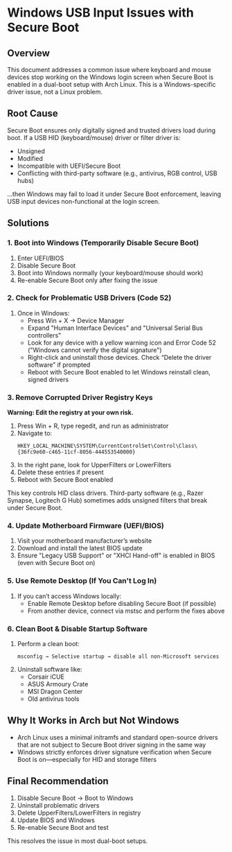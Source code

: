 # Windows USB Input Issues with Secure Boot

## Overview
This document addresses a common issue where keyboard and mouse devices stop working on the Windows login screen when Secure Boot is enabled in a dual-boot setup with Arch Linux. This is a Windows-specific driver issue, not a Linux problem.

## Root Cause
Secure Boot ensures only digitally signed and trusted drivers load during boot. If a USB HID (keyboard/mouse) driver or filter driver is:

- Unsigned
- Modified
- Incompatible with UEFI/Secure Boot
- Conflicting with third-party software (e.g., antivirus, RGB control, USB hubs)

...then Windows may fail to load it under Secure Boot enforcement, leaving USB input devices non-functional at the login screen.

## Solutions

### 1. Boot into Windows (Temporarily Disable Secure Boot)
1. Enter UEFI/BIOS
2. Disable Secure Boot
3. Boot into Windows normally (your keyboard/mouse should work)
4. Re-enable Secure Boot only after fixing the issue

### 2. Check for Problematic USB Drivers (Code 52)
1. Once in Windows:
   - Press Win + X → Device Manager
   - Expand "Human Interface Devices" and "Universal Serial Bus controllers"
   - Look for any device with a yellow warning icon and Error Code 52 ("Windows cannot verify the digital signature")
   - Right-click and uninstall those devices. Check “Delete the driver software” if prompted
   - Reboot with Secure Boot enabled to let Windows reinstall clean, signed drivers

### 3. Remove Corrupted Driver Registry Keys
**Warning: Edit the registry at your own risk.**

1. Press Win + R, type regedit, and run as administrator
2. Navigate to:
   ```
   HKEY_LOCAL_MACHINE\SYSTEM\CurrentControlSet\Control\Class\{36fc9e60-c465-11cf-8056-444553540000}
   ```
3. In the right pane, look for UpperFilters or LowerFilters
4. Delete these entries if present
5. Reboot with Secure Boot enabled

This key controls HID class drivers. Third-party software (e.g., Razer Synapse, Logitech G Hub) sometimes adds unsigned filters that break under Secure Boot.

### 4. Update Motherboard Firmware (UEFI/BIOS)
1. Visit your motherboard manufacturer’s website
2. Download and install the latest BIOS update
3. Ensure "Legacy USB Support" or "XHCI Hand-off" is enabled in BIOS (even with Secure Boot on)

### 5. Use Remote Desktop (If You Can't Log In)
1. If you can’t access Windows locally:
   - Enable Remote Desktop before disabling Secure Boot (if possible)
   - From another device, connect via mstsc and perform the fixes above

### 6. Clean Boot & Disable Startup Software
1. Perform a clean boot:
   ```
   msconfig → Selective startup → disable all non-Microsoft services
   ```
2. Uninstall software like:
   - Corsair iCUE
   - ASUS Armoury Crate
   - MSI Dragon Center
   - Old antivirus tools

## Why It Works in Arch but Not Windows
- Arch Linux uses a minimal initramfs and standard open-source drivers that are not subject to Secure Boot driver signing in the same way
- Windows strictly enforces driver signature verification when Secure Boot is on—especially for HID and storage filters

## Final Recommendation
1. Disable Secure Boot → Boot to Windows
2. Uninstall problematic drivers
3. Delete UpperFilters/LowerFilters in registry
4. Update BIOS and Windows
5. Re-enable Secure Boot and test

This resolves the issue in most dual-boot setups.
